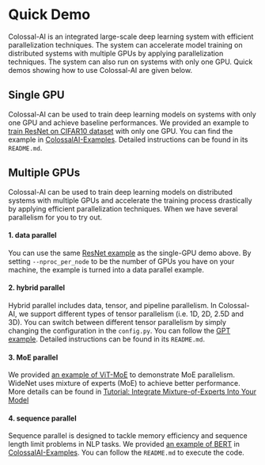 # Quick Demo

Colossal-AI is an integrated large-scale deep learning system with efficient parallelization techniques. The system can
accelerate model training on distributed systems with multiple GPUs by applying parallelization techniques. The system
can also run on systems with only one GPU. Quick demos showing how to use Colossal-AI are given below.

## Single GPU

Colossal-AI can be used to train deep learning models on systems with only one GPU and achieve baseline
performances. We provided an example to [train ResNet on CIFAR10 dataset](https://github.com/hpcaitech/ColossalAI/tree/main/examples/images/resnet)
with only one GPU. You can find the example in [ColossalAI-Examples](https://github.com/hpcaitech/ColossalAI/tree/main/examples).
Detailed instructions can be found in its `README.md`.

## Multiple GPUs

Colossal-AI can be used to train deep learning models on distributed systems with multiple GPUs and accelerate the
training process drastically by applying efficient parallelization techniques. When we have several parallelism for you
to try out.

#### 1. data parallel

You can use the same [ResNet example](https://github.com/hpcaitech/ColossalAI/tree/main/examples/images/resnet) as the
single-GPU demo above. By setting `--nproc_per_node` to be the number of GPUs you have on your machine, the example
is turned into a data parallel example.

#### 2. hybrid parallel

Hybrid parallel includes data, tensor, and pipeline parallelism. In Colossal-AI, we support different types of tensor
parallelism (i.e. 1D, 2D, 2.5D and 3D). You can switch between different tensor parallelism by simply changing the configuration
in the `config.py`. You can follow the [GPT example](https://github.com/hpcaitech/ColossalAI/tree/main/examples/language/gpt).
Detailed instructions can be found in its `README.md`.

#### 3. MoE parallel

We provided [an example of ViT-MoE](https://github.com/hpcaitech/ColossalAI-Examples/tree/main/image/moe) to demonstrate
MoE parallelism. WideNet uses mixture of experts (MoE) to achieve better performance. More details can be found in
[Tutorial: Integrate Mixture-of-Experts Into Your Model](../advanced_tutorials/integrate_mixture_of_experts_into_your_model.md)

#### 4. sequence parallel

Sequence parallel is designed to tackle memory efficiency and sequence length limit problems in NLP tasks. We provided
[an example of BERT](https://github.com/hpcaitech/ColossalAI/tree/main/examples/tutorial/sequence_parallel) in
[ColossalAI-Examples](https://github.com/hpcaitech/ColossalAI/tree/main/examples). You can follow the `README.md` to execute the code.
